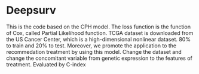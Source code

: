 # Deepsurv
This is the code based on the CPH model. The loss function is the function of Cox, called Partial Likelihood function.
TCGA dataset is downloaded from the US Cancer Center, which is a high-dimensional nonlinear dataset. 80% to train and 20% to test.
Moreover, we promote the application to the recommedation treatment by using this model. Change the dataset and change the concomitant variable from genetic expression to the features of treatment.
Evaluated by C-index
